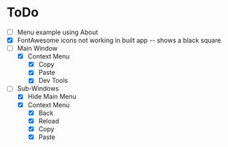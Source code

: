 # ToDo

* [ ] Menu example using About
* [x] FontAwesome icons not working in built app -- shows a black square
* [ ] Main Window
    - [x] Context Menu
      - [x] Copy
      - [x] Paste
      - [x] Dev Tools
* [ ] Sub-Windows
    - [x] Hide Main Menu
    - [x] Context Menu
      - [x] Back
      - [x] Reload
      - [x] Copy
      - [x] Paste
